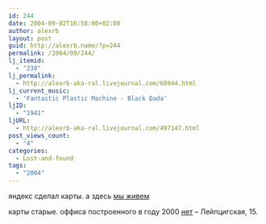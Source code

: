 ```yaml
---
id: 244
date: 2004-09-02T16:58:00+02:00
author: alexrb
layout: post
guid: http://alexrb.name/?p=244
permalink: /2004/09/244/
lj_itemid:
  - "238"
lj_permalink:
  - http://alexrb-aka-ral.livejournal.com/60944.html
lj_current_music:
  - 'Fantastic Plastic Machine - Black Dada'
ljID:
  - "1941"
ljURL:
  - http://alexrb-aka-ral.livejournal.com/497147.html
post_views_count:
  - "4"
categories:
  - Lost-and-found
tags:
  - "2004"
---
```

яндекс сделал карты. а здесь <a href="http://maps.yandex.ru/map\_search.xml?map=4&lay=16&id=938&sp=1&size=2&text=%EC%E0%EB%FB%F8%EA%EE&noinfo=1" target=\_blank>мы живем</a>

карты старые. оффиса построенного в году 2000 <a href="http://maps.yandex.ru/map\_search.xml?map=4&lay=16&id=300&size=2&noinfo=1" target=\_blank>нет</a> &#8211; Лейпцигская, 15.